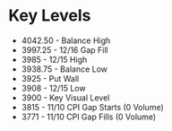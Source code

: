 # Key Levels

- 4042.50 - Balance High
- 3997.25 - 12/16 Gap Fill
- 3985 - 12/15 High
- 3938.75 - Balance Low
- 3925 - Put Wall
- 3908 - 12/15 Low
- 3900 - Key Visual Level
- 3815 - 11/10 CPI Gap Starts (0 Volume)
- 3771 - 11/10 CPI Gap Fills (0 Volume)